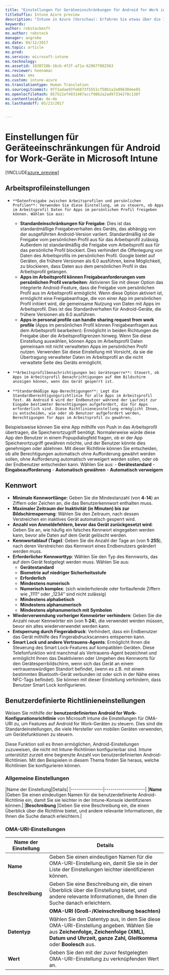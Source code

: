 ```yaml
---
title: "Einstellungen für Geräteeinschränkungen für Android for Work in Intune | Microsoft-Dokumentation"
titleSuffix: Intune Azure preview
description: "Intune in Azure (Vorschau): Erfahren Sie etwas über die Intune-Einstellungen zur Steuerung von Geräteeinstellungen und -funktionen auf Android for Work-Geräten."
keywords: 
author: robstackmsft
ms.author: robstack
manager: angrobe
ms.date: 04/12/2017
ms.topic: article
ms.prod: 
ms.service: microsoft-intune
ms.technology: 
ms.assetid: 1830720b-16cb-4f2f-a71a-62967f882563
ms.reviewer: heenamac
ms.suite: ems
ms.custom: intune-azure
ms.translationtype: Human Translation
ms.sourcegitcommit: 9ff1adae93fe6873f5551cf58b1a2e89638dee85
ms.openlocfilehash: 857522ef4931407accf98b2a2ad97334278c138f
ms.contentlocale: de-de
ms.lasthandoff: 05/23/2017


---
```


# <a name="android-for-work-device-restriction-settings-in-microsoft-intune"></a>Einstellungen für Geräteeinschränkungen für Android for Work-Geräte in Microsoft Intune

[!INCLUDE[azure_preview](./includes/azure_preview.md)]

## <a name="work-profile-settings"></a>Arbeitsprofileinstellungen
-     **Datenfreigabe zwischen Arbeitsprofilen und persönlichen Profilen**: Verwenden Sie diese Einstellung, um zu steuern, ob Apps im Arbeitsprofil Daten für Apps im persönlichen Profil freigeben können. Wählen Sie aus:
    - **Standardeinschränkungen für Freigabe**: Dies ist das standardmäßige Freigabeverhalten des Geräts, das abhängig von der ausgeführten Android-Version variiert. Standardmäßig ist die Freigabe vom persönlichen Profil aus für das Arbeitsprofil zulässig. Außerdem ist standardmäßig die Freigabe vom Arbeitsprofil aus für das persönliche Profil blockiert. Dies verhindert die Offenlegung von Daten des Arbeitsprofils im persönlichen Profil. Google bietet auf Geräten, die frühere Versionen als 6.0 ausführen, keine Möglichkeit, zu blockieren, dass Daten aus dem persönlichen Profil in das Arbeitsprofil gelangen.  
    - **Apps im Arbeitsprofil können Freigabeanforderungen vom persönlichen Profil verarbeiten**: Aktivieren Sie mit dieser Option das integrierte Android-Feature, dass die Freigabe vom persönlichen Profil aus im Arbeitsprofil ermöglicht. Wenn diese Option aktiviert ist, ermöglicht eine Freigabeanfrage, die von einer App im persönlichen Profil initiiert wird, die gemeinsame Nutzung von Daten mit Apps im Arbeitsprofil. Dies ist das Standardverhalten für Android-Geräte, die frühere Versionen als 6.0 ausführen.
    - **Apps in personal profile can handle sharing request from work profile** (Apps im persönlichen Profil können Freigabeanfragen aus dem Arbeitsprofil bearbeiten): Ermöglicht in beiden Richtungen die Freigabe über die Arbeitsprofilgrenzen hinweg. Wenn Sie diese Einstellung auswählen, können Apps im Arbeitsprofil Daten gemeinsam mit nicht verwalteten Apps im persönlichen Profil nutzen.  Verwenden Sie diese Einstellung mit Vorsicht, da sie die Übertragung verwalteter Daten im Arbeitsprofil an die nicht verwaltete Seite des Geräts ermöglicht.


-     **Arbeitsprofilbenachrichtigungen bei Gerätesperre**: Steuert, ob Apps im Arbeitsprofil Benachrichtigungen auf dem Bildschirm anzeigen können, wenn das Gerät gesperrt ist.
-     **Standardmäßige App-Berechtigungen**: Legt die Standardberechtigungsrichtlinie für alle Apps im Arbeitsprofil fest. Ab Android 6 wird der Endbenutzer während der Laufzeit zur Eingabe bestimmter Berechtigungen aufgefordert, die für Apps erforderlich sind. Diese Richtlinieneinstellung ermöglicht Ihnen, zu entscheiden, wie oder ob Benutzer aufgefordert werden, Berechtigungen für Apps im Arbeitsprofil zu gewähren.
Beispielsweise können Sie eine App mithilfe von Push in das Arbeitsprofil übertragen, die Speicherortzugriff benötigt. Normalerweise würde diese App den Benutzer in einem Popupdialogfeld fragen, ob er der App Speicherortzugriff gewähren möchte, und der Benutzer könnte dies genehmigen oder ablehnen. Mit dieser Richtlinie können Sie entscheiden, ob alle Berechtigungen automatisch ohne Aufforderung gewährt werden sollen, ohne Aufforderung automatisch verweigert werden sollen, oder ob der Endbenutzer entscheiden kann. Wählen Sie aus:
    -     **Gerätestandard**
    -     **Eingabeaufforderung**
    -     **Automatisch gewähren**
    -     **Automatisch verweigern**

## <a name="password"></a>Kennwort

- **Minimale Kennwortlänge:** Geben Sie die Mindestanzahl (von **4**-**14**) an Ziffern oder Zeichen an, die das Benutzerkennwort enthalten muss.
- **Maximaler Zeitraum der Inaktivität (in Minuten) bis zur Bildschirmsperrung**: Wählen Sie den Zeitraum, nach dessen Verstreichen ein inaktives Gerät automatisch gesperrt wird.
- **Anzahl von Anmeldefehlern, bevor das Gerät zurückgesetzt wird**: Geben Sie an, wie häufig ein falsches Kennwort eingegeben werden kann, bevor alle Daten auf dem Gerät gelöscht werden.
- **Kennwortablauf (Tage)**: Geben Sie die Anzahl der Tage an (von **1**-**255**), nach deren Verstreichen das Kennwort eines Endbenutzers geändert werden muss.
- **Erforderlicher Kennworttyp**: Wählen Sie den Typ des Kennworts, das auf dem Gerät festgelegt werden muss. Wählen Sie aus:
    - **Gerätestandard**
    - **Biometrie auf niedriger Sicherheitsstufe**
    - **Erforderlich**
    - **Mindestens numerisch**
    - **Numerisch komplex**: (sich wiederholende oder fortlaufende Ziffern wie „1111“ oder „1234“ sind nicht zulässig)
    - **Mindestens alphabetisch**
    - **Mindestens alphanumerisch**
    - **Mindestens alphanumerisch mit Symbolen**
- **Wiederverwendung vorheriger Kennwörter verhindern**: Geben Sie die Anzahl neuer Kennwörter ein (von **1**-**24**), die verwendet werden müssen, bevor ein altes wiederverwendet werden kann.
- **Entsperrung durch Fingerabdruck**: Verhindert, dass ein Endbenutzer das Gerät mithilfe des Fingerabdruckscanners entsperren kann.
- **Smart Lock und andere Vertrauens-Agents**: Ermöglicht Ihnen die Steuerung des Smart Lock-Features auf kompatiblen Geräten. Diese Telefonfunktion wird manchmal als Vertrauens-Agent bezeichnet und ermöglicht Ihnen das Deaktivieren oder Umgehen des Kennworts für den Gerätesperrbildschirm, wenn sich das Gerät an einem vertrauenswürdigen Standort befindet, (wenn es z.B. mit einem bestimmten Bluetooth-Gerät verbunden ist oder sich in der Nähe eines NFC-Tags befindet). Sie können mit dieser Einstellung verhindern, dass Benutzer Smart Lock konfigurieren.

## <a name="custom-policy-settings"></a>Benutzerdefinierte Richtlinieneinstellungen
Weisen Sie mithilfe der **benutzerdefinierten Android for Work-Konfigurationsrichtlinie** von Microsoft Intune die Einstellungen für OMA-URI zu, um Features auf Android for Work-Geräten zu steuern. Dies sind die Standardeinstellungen, die viele Hersteller von mobilen Geräten verwenden, um Gerätefunktionen zu steuern.

Diese Funktion soll es Ihnen ermöglichen, Android-Einstellungen zuzuweisen, die nicht mit Intune-Richtlinien konfigurierbar sind.
Intune unterstützt zurzeit eine begrenzte Anzahl von benutzerdefinierten Android-Richtlinien. Mit den Beispielen in diesem Thema finden Sie heraus, welche Richtlinien Sie konfigurieren können.

### <a name="general-settings"></a>Allgemeine Einstellungen

|Name der Einstellung|Details|
    |----------------|--------------------|
    |**Name** |Geben Sie einen eindeutigen Namen für die benutzerdefinierte Android-Richtlinie ein, damit Sie sie leichter in der Intune-Konsole identifizieren können.|
    |**Beschreibung** |Geben Sie eine Beschreibung ein, die einen Überblick über die Richtlinie bietet, und andere relevante Informationen, die Ihnen die Suche danach erleichtern.|

### <a name="oma-uri-settings"></a>OMA-URI-Einstellungen

  |Name der Einstellung|Details|
  |--------|--------------------|
  |**Name** |Geben Sie einen eindeutigen Namen für die OMA-URI-Einstellung ein, damit Sie sie in der Liste der Einstellungen leichter identifizieren können.|
  |**Beschreibung** |Geben Sie eine Beschreibung ein, die einen Überblick über die Einstellung bietet, und andere relevante Informationen, die Ihnen die Suche danach erleichtern.|
    |**OMA-URI (Groß-/Kleinschreibung beachten)** |Geben Sie den OMA-URI an, für den Sie eine Einstellung festlegen möchten.|
  |**Datentyp** |Wählen Sie den Datentyp aus, in dem Sie diese OMA-URI-Einstellung angeben. Wählen Sie aus **Zeichenfolge, Zeichenfolge (XML), Datum und Uhrzeit, ganze Zahl, Gleitkomma** oder **Boolesch** aus.|
  |**Wert** |Geben Sie den mit der zuvor festgelegten OMA-URI-Einstellung zu verknüpfenden Wert an.|

